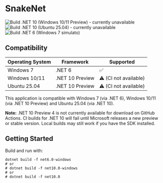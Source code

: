 # SnakeNet

<!--
NOTE: .NET 10 Preview 4 is currently not available for download on GitHub Actions. The following badges may show failing status until a new preview or stable version is released by Microsoft.
-->
![Build .NET 10 (Windows 10/11 Preview) - currently unavailable](https://github.com/WhiteWrym18/SnakeNet/actions/workflows/build-dotnet10-preview.yml/badge.svg)
![Build .NET 10 (Ubuntu 25.04) - currently unavailable](https://github.com/WhiteWrym18/SnakeNet/actions/workflows/build-dotnet10-ubuntu-2504.yml/badge.svg)
![Build .NET 6 (Windows 7 simulato)](https://github.com/WhiteWrym18/SnakeNet/actions/workflows/build-dotnet6-windows7.yml/badge.svg)

## Compatibility


| Operating System | Framework        | Supported |
|------------------|-----------------|-----------|
| Windows 7        | .NET 6          | ✅        |
| Windows 10/11    | .NET 10 Preview | ⚠️ (CI not available) |
| Ubuntu 25.04     | .NET 10 Preview | ⚠️ (CI not available) |

This application is compatible with Windows 7 (via .NET 6), Windows 10/11 (via .NET 10 Preview) and Ubuntu 25.04 (via .NET 10).

**Note:** .NET 10 Preview 4 is not currently available for download on GitHub Actions. CI builds for .NET 10 will fail until Microsoft releases a new preview or stable version. Local builds may still work if you have the SDK installed.

## Getting Started

Build and run with:

```
dotnet build -f net6.0-windows
# or
# dotnet build -f net10.0-windows
# or
# dotnet build -f net10.0
```
